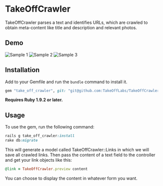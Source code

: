 # TakeOffCrawler

TakeOffCrawler parses a text and identifies URLs, which are crawled to obtain meta-content like title and description and relevant photos. 

## Demo
![Sample 1](http://f.cl.ly/items/3Y2A1A3r39330o1m1713/Screen%20Shot%202014-02-12%20at%2012.14.33%20PM.png)
![Sample 2](http://f.cl.ly/items/1F2o08033b3m3v432l2L/Screen%20Shot%202014-02-12%20at%2012.15.58%20PM.png)
![Sample 3](http://f.cl.ly/items/112U0x1N3S3F001D0H35/Screen%20Shot%202014-02-12%20at%2012.16.06%20PM.png)

## Installation

Add to your Gemfile and run the `bundle` command to install it.

 ```ruby
 gem "take_off_crawler", git: "git@github.com:TakeOffLabs/TakeOffCrawler.git"
 ```

**Requires Ruby 1.9.2 or later.**


## Usage

To use the gem, run the following command:

  ```ruby
  rails g take_off_crawler:install
  rake db:migrate
  ```
This will generate a model called TakeOffCrawler::Links in which we will save all crawled links.
Then pass the content of a text field to the controller and get your link objects like this:

  ```ruby
  @link = TakeOffCrawler.preview content
  ```
  
You can choose to display the content in whatever form you want.